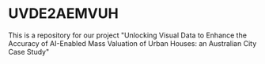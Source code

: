# UVDE2AEMVUH
This is a repository for our project "Unlocking Visual Data to Enhance the Accuracy of AI-Enabled Mass Valuation of Urban Houses: an Australian City Case Study"
